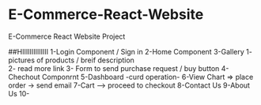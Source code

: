 # E-Commerce-React-Website
E-Commerce React Website Project 

##HIIIIIIIIIIIIII 
1-Login Component / Sign in
2-Home Component
3-Gallery 
    1- pictures of products / breif description  
    2- read more link
    3- Form to send purchase request / buy button
4-Chechout Componrnt
5-Dashboard -curd operation-
6-View Chart => place order -> send email
7-Cart --> proceed to checkout
8-Contact Us
9-About Us
10-
